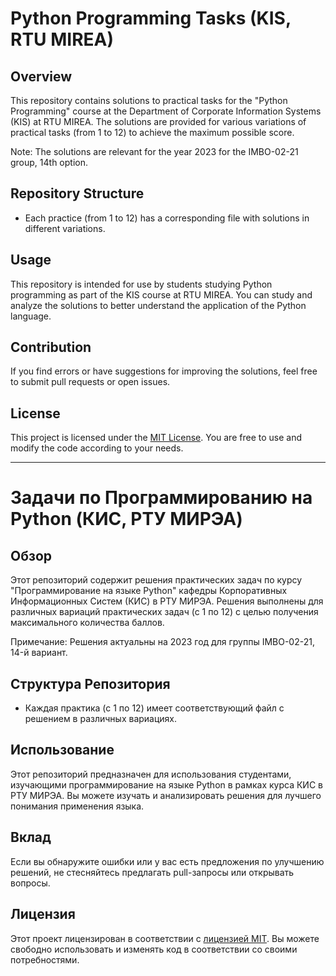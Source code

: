# Python Programming Tasks (KIS, RTU MIREA)

## Overview

This repository contains solutions to practical tasks for the "Python Programming" course at the Department of Corporate Information Systems (KIS) at RTU MIREA. The solutions are provided for various variations of practical tasks (from 1 to 12) to achieve the maximum possible score.

Note: The solutions are relevant for the year 2023 for the IMBO-02-21 group, 14th option.

## Repository Structure

- Each practice (from 1 to 12) has a corresponding file with solutions in different variations.

## Usage

This repository is intended for use by students studying Python programming as part of the KIS course at RTU MIREA. You can study and analyze the solutions to better understand the application of the Python language.

## Contribution

If you find errors or have suggestions for improving the solutions, feel free to submit pull requests or open issues.

## License

This project is licensed under the [MIT License](LICENSE.md). You are free to use and modify the code according to your needs.

---

# Задачи по Программированию на Python (КИС, РТУ МИРЭА)

## Обзор

Этот репозиторий содержит решения практических задач по курсу "Программирование на языке Python" кафедры Корпоративных Информационных Систем (КИС) в РТУ МИРЭА. Решения выполнены для различных вариаций практических задач (с 1 по 12) с целью получения максимального количества баллов. 

Примечание: Решения актуальны на 2023 год для группы IMBO-02-21, 14-й вариант.

## Структура Репозитория

- Каждая практика (с 1 по 12) имеет соответствующий файл с решением в различных вариациях.

## Использование

Этот репозиторий предназначен для использования студентами, изучающими программирование на языке Python в рамках курса КИС в РТУ МИРЭА. Вы можете изучать и анализировать решения для лучшего понимания применения языка.

## Вклад

Если вы обнаружите ошибки или у вас есть предложения по улучшению решений, не стесняйтесь предлагать pull-запросы или открывать вопросы.

## Лицензия

Этот проект лицензирован в соответствии с [лицензией MIT](LICENSE.md). Вы можете свободно использовать и изменять код в соответствии со своими потребностями.
